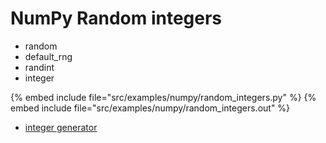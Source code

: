 # NumPy Random integers


* random
* default_rng
* randint
* integer

{% embed include file="src/examples/numpy/random_integers.py" %}
{% embed include file="src/examples/numpy/random_integers.out" %}

* [integer generator](https://docs.scipy.org/doc/numpy/reference/random/generated/numpy.random.Generator.integers.html)


